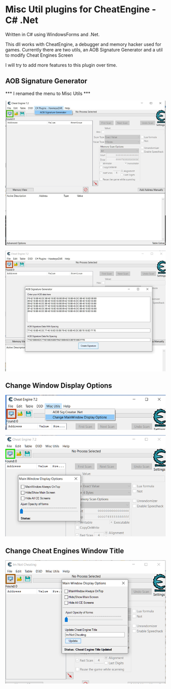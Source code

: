 Misc Util plugins for CheatEngine - C# .Net
======================================================

Written in C# using WindowsForms and .Net.

This dll works with CheatEngine, a debugger and memory hacker used for games.
Currently there are two utils, an AOB Signature Generator and a util to modify Cheat Engines Screen


I will try to add more features to this plugin over time.

AOB Signature Generator
------------------------
*** I renamed the menu to Misc Utils ***


![This is an image](AOBSignatureGenerator/ss1.jpg)

![This is an image](AOBSignatureGenerator/ss2.jpg)


Change Window Display Options
-----------------------------
![This is an image](AOBSignatureGenerator/1REC.png)

![This is an image](AOBSignatureGenerator/2REC.png)

Change Cheat Engines Window Title
---------------------------------
![This is an image](AOBSignatureGenerator/SS3.png)
